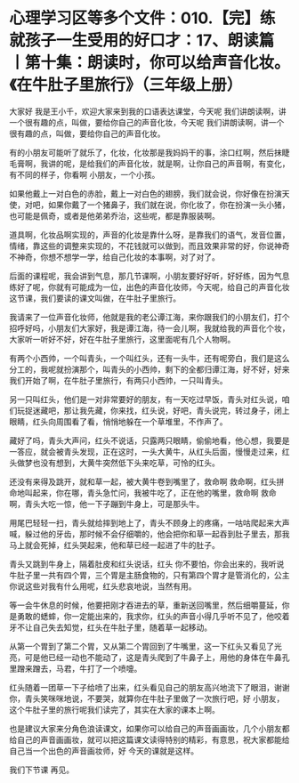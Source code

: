 # 心理学习区等多个文件：010.【完】练就孩子一生受用的好口才：17、朗读篇丨第十集：朗读时，你可以给声音化妆。《在牛肚子里旅行》（三年级上册）

大家好 我是王小千，欢迎大家来到我的口语表达课堂，今天呢 我们讲朗读啊，讲一个很有趣的点，叫做，要给你自己的声音化妆，今天呢 我们讲朗读啊，讲一个很有趣的点，叫做，要给你自己的声音化妆。

有的小朋友可能听了就乐了，化妆，化妆那是我妈妈干的事，涂口红啊，然后抹睫毛膏啊，我讲的呢，是给我们的声音化妆，就是啊，让你自己的声音啊，有变化，有不同的样子，你看啊 小朋友，一个小孩。

如果他戴上一对白色的赤脸，戴上一对白色的翅膀，我们就会说，你好像在扮演天使，对吧，如果你戴了一个猪鼻子，我们就在说，你化妆了，你在扮演一头小猪，也可能是佩奇，或者是他弟弟乔治，这些呢，都是靠服装啊。

道具啊，化妆品啊实现的，声音的化妆是靠什么呀，是靠我们的语气，发音位置，情绪，靠这些的调整来实现的，不花钱就可以做到，而且效果非常的好，你说神奇不神奇，你想不想学一学，给自己化妆的本事啊，对了对了。

后面的课程呢，我会讲到气息，那几节课啊，小朋友要好好听，好好练，因为气息练好了呢，你就有可能成为一位，出色的声音化妆师，今天呢，给自己的声音化妆这节课，我们要读的课文叫做，在牛肚子里旅行。

我请来了一位声音化妆师，他就是我的老公谭江海，来你跟我们的小朋友们，打个招呼好吗，小朋友们大家好，我是谭江海，待一会儿啊，我就给我的声音化个妆，大家听一听好不好，好在牛肚子里旅行，这里面呢有几个人物啊。

有两个小西帅，一个叫青头，一个叫红头，还有一头牛，还有呢旁白，我们是这么分工的，我呢就扮演那个，叫青头的小西帅，剩下的全都归谭江海，好不好，好来我们开始了啊，在牛肚子里旅行，有两只小西帅，一只叫青头。

另一只叫红头，他们是一对非常要好的朋友，有一天吃过早饭，青头对红头说，咱们玩捉迷藏吧，那让我先藏，你来找，红头说，好吧，青头说完，转过身子，闭上眼睛，红头向周围看了看，悄悄地躲在一个草堆里，不作声了。

藏好了吗，青头大声问，红头不说话，只露两只眼睛，偷偷地看，他心想，我要是一答应，就会被青头发现，正在这时，一头大黄牛，从红头后面，慢慢走过来，红头做梦也没有想到，大黄牛突然低下头来吃草，可怜的红头。

还没有来得及跳开，就和草一起，被大黄牛卷到嘴里了，救命啊 救命啊，红头拼命地叫起来，你在哪，青头急忙问，我被牛吃了，正在他的嘴里，救命啊 救命啊，青头大吃一惊，他一下子蹦到牛身上，可是那头牛。

用尾巴轻轻一扫，青头就给摔到地上了，青头不顾身上的疼痛，一咕咕爬起来大声喊，躲过他的牙齿，那时候不会仔细嚼的，他会把你和草一起吞到肚子里去，那我马上就会死掉，红头哭起来，他和草已经一起进了牛的肚子。

青头又跳到牛身上，隔着肚皮和红头说话，红头 你不要怕，你会出来的，我听说牛肚子里一共有四个胃，三个胃是主肠食物的，只有第四个胃才是管消化的，公主你说这些对我有什么用呢，红头悲哀地说，当然有用。

等一会牛休息的时候，他要把刚才吞进去的草，重新送回嘴里，然后细嚼蔓延，你是勇敢的蟋蟀，你一定能出来的，我求你，红头的声音小得几乎听不见了，他咬着牙不让自己失去知觉，红头在牛肚子里，随着草一起移动。

从第一个胃到了第二个胃，又从第二个胃回到了牛嘴里，这一下红头又看见了光亮，可是他已经一动也不能动了，这是青头爬到了牛鼻子上，用他的身体在牛鼻孔里蹭来蹭去，马君，牛打了一个喷嚏。

红头随着一团草一下子给喷了出来，红头看见自己的朋友高兴地流下了眼泪，谢谢你，青头笑咪咪地说，不要哭，就算你在牛肚子里做了一次旅行吧，好 小朋友，这个牛肚子里的旅行呢我们读完了，其实在大家的课本上啊。

也是建议大家来分角色浪读课文，如果你可以给自己的声音画画妆，几个小朋友都给自己的声音画画妆，就可以把这篇课文读得特别的精彩，有意思，祝大家都能给自己当一个出色的声音画妆师，好 今天的课就是这样。

我们下节课 再见。